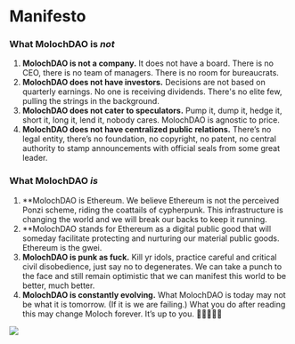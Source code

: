 # Manifesto

### What MolochDAO is _not_

1. **MolochDAO is not a company.** It does not have a board. There is no CEO, there is no team of managers. There is no room for bureaucrats.
2. **MolochDAO does not have investors.** Decisions are not based on quarterly earnings.  No one is receiving dividends.  There's no elite few, pulling the strings in the background.
3. **MolochDAO does not cater to speculators.** Pump it, dump it, hedge it, short it, long it, lend it, nobody cares. MolochDAO is agnostic to price.
4. **MolochDAO does not have centralized public relations.** There’s no legal entity, there’s no foundation, no copyright, no patent, no central authority to stamp announcements with official seals from some great leader.

### What MolochDAO _is_

1. **MolochDAO is Ethereum. We believe Ethereum is not the perceived Ponzi scheme, riding the coattails of cypherpunk. This infrastructure is changing the world and we will break our backs to keep it running.
2. **MolochDAO stands for Ethereum as a digital public good that will someday facilitate protecting and nurturing our material public goods. Ethereum is the gwei.
3. **MolochDAO is punk as fuck.** Kill yr idols, practice careful and critical civil disobedience, just say no to degenerates. We can take a punch to the face and still remain optimistic that we can manifest this world to be better, much better.&#x20;
4. **MolochDAO is constantly evolving.** What MolochDAO is today may not be what it is tomorrow. (If it is we are failing.) What you do after reading this may change Moloch forever. It’s up to you. 🤘🏽👹🤘🏽

![](https://media.giphy.com/media/1n92hYPiFQ0efcCtrF/giphy.gif)
